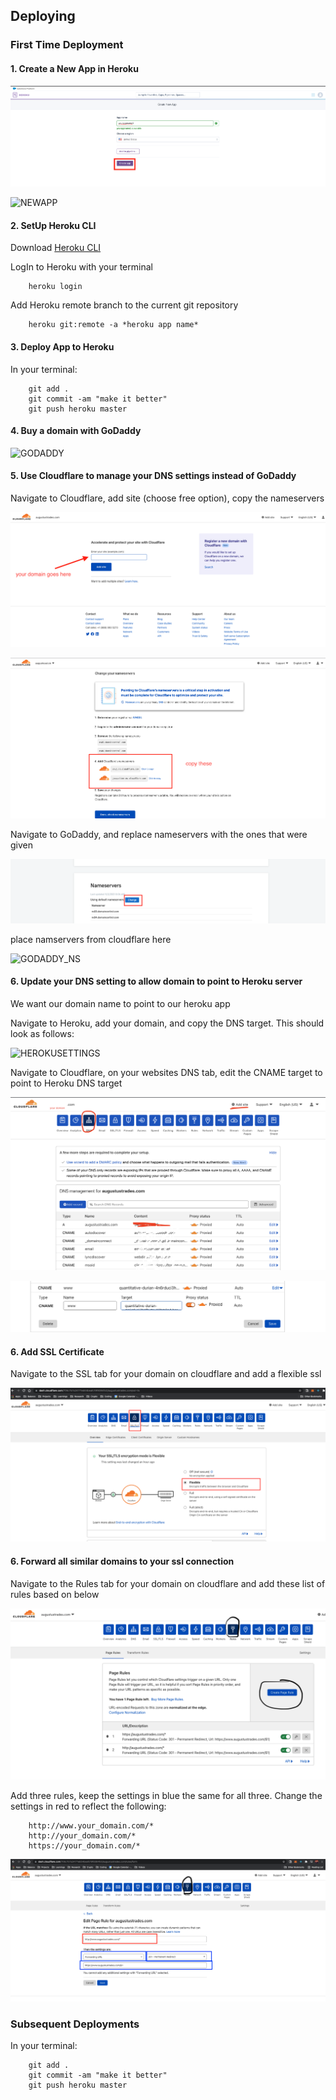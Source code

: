 ## Deploying 


### First Time Deployment 

#### 1. Create a New App in Heroku

![CREATEAPP](images/CREATEAPP.png)


![NEWAPP](images/NEWAPP.png)

#### 2. SetUp Heroku CLI


Download [Heroku CLI](https://devcenter.heroku.com/articles/heroku-cli#download-and-install) 

LogIn to Heroku with your terminal

        heroku login

Add Heroku remote branch to the current git repository

        heroku git:remote -a *heroku app name*

#### 3. Deploy App to Heroku

In your  terminal:

        git add .
        git commit -am "make it better"
        git push heroku master

#### 4. Buy a domain with GoDaddy

![GODADDY](images/GODADDY.png)

#### 5. Use Cloudflare to manage your DNS settings instead of GoDaddy


Navigate to Cloudflare, add site (choose free option), copy the nameservers

![CLOUDFLARE_ADD](images/CLOUDFLARE_ADD.png)

![CLOUDFLARE_NAMESERVER](images/CLOUDFLARE_NAMESERVER.png)

Navigate to GoDaddy, and replace nameservers with the ones that were given

![GODADDY_NAMESERVER](images/GODADDY_NAMESERVER.png)


place namservers from cloudflare here

![GODADDY_NS](images/GODADDY_NS.png)


#### 6. Update your DNS setting to allow domain to point to Heroku server

We want our domain name to point to our heroku app

Navigate to Heroku, add your domain, and copy the DNS target. This should look as follows:

![HEROKUSETTINGS](images/HEROKUSETTINGS.png)

Navigate to Cloudflare, on your websites DNS tab, edit the CNAME target to point to Heroku DNS target


![CLOUDFLAREDNS](images/CLOUDFLAREDNS.png)

![CLOUDFLARE_CNAME](images/CLOUDFLARE_CNAME.png)


#### 6. Add SSL Certificate

Navigate to the SSL tab for your domain on cloudflare and add a flexible ssl

![CLOUDFLARE_SSL](images/CLOUDFLARE_SSL.png)


#### 6. Forward all similar domains to your ssl connection

Navigate to the Rules tab for your domain on cloudflare and add these list of rules based on below

![FORWARDING_RULES](images/FORWARDING_RULES.png)


Add three rules, keep the settings in blue the same for all three. Change the settings in red to reflect the following:

        http://www.your_domain.com/*
        http://your_domain.com/*        
        https://your_domain.com/*

![FORWARDING_SETTINGS](images/FORWARDING_SETTINGS.png)


### Subsequent Deployments

In your  terminal:

        git add .
        git commit -am "make it better"
        git push heroku master